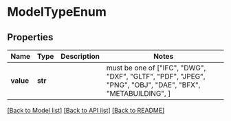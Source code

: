 # ModelTypeEnum


## Properties
Name | Type | Description | Notes
------------ | ------------- | ------------- | -------------
**value** | **str** |  |  must be one of ["IFC", "DWG", "DXF", "GLTF", "PDF", "JPEG", "PNG", "OBJ", "DAE", "BFX", "METABUILDING", ]

[[Back to Model list]](../README.md#documentation-for-models) [[Back to API list]](../README.md#documentation-for-api-endpoints) [[Back to README]](../README.md)


